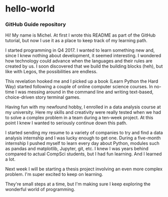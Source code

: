 # hello-world
### GitHub Guide repository

Hi! My name is Michel. At first I wrote this README as part of the GitHub tutorial, but now I use it as a place to keep track of my learning path. 

I started programming in Q4 2017. I wanted to learn something new and, since I knew nothing about development, it seemed interesting. I wondered how technology could advance when the languages and their rules are created by us. I soon discovered that we build the building blocks (heh), but like with Legos, the possibilities are endless. 

This revelation hooked me and I picked up a book (Learn Python the Hard Way) started following a couple of online computer science courses. In no-time I was messing around in the command line and writing text-based, choice-driven story terminal games. 

Having fun with my newfound hobby, I enrolled in a data analysis course at my university. Here my skills and creativity were really tested when we had to solve a complex problem in a team during a ten-week project. At this point I knew I wanted to seriously continue down this path. 

I started sending my resume to a variety of companies to try and find a data analysis internship and I was lucky enough to get one. During a five-month internship I pushed myself to learn every day about Python, modules such as pandas and matplotlib, Jupyter, git, etc. I knew I was years behind compared to actual CompSci students, but I had fun learning. And I learned a lot. 

Next week I will be starting a thesis project involving an even more complex problem. I'm super excited to keep on learning. 

They're small steps at a time, but I'm making sure I keep exploring the wonderful world of programming.